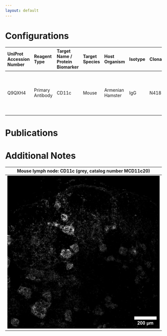 ```yaml
---
layout: default
---
```


# Configurations

| UniProt Accession Number   | Reagent Type     | Target Name / Protein Biomarker   | Target Species   | Host Organism    | Isotype   | Clonality   | Vendor                   | Catalog Number   | Conjugate   | RRID        | Availability   | Method        | Tissue Preservation               | Target Tissue   | Tissue State   | Detergent         | Antigen Retrieval Conditions   | Dye Inactivation Conditions   | Recommend   | Agree                                                        | Disagree   | Contributor                                                  | Notes   |
|:---------------------------|:-----------------|:----------------------------------|:-----------------|:-----------------|:----------|:------------|:-------------------------|:-----------------|:------------|:------------|:---------------|:--------------|:----------------------------------|:----------------|:---------------|:------------------|:-------------------------------|:------------------------------|:------------|:-------------------------------------------------------------|:-----------|:-------------------------------------------------------------|:--------|
| Q9QXH4                     | Primary Antibody | CD11c                             | Mouse            | Armenian Hamster | IgG       | N418        | Thermo Fisher Scientific | MCD11c20         | AF488       | AB_10373244 | Stock          | IBEX2D Manual | 1:4 Cytofix/Cytoperm Fixed Frozen | Lymph Node      | NA             | 0.3% Triton-X-100 | NA                             | 1 mg/ml LiBH4 15 minutes      | Yes         | [0000-0003-4379-8967](https://orcid.org/0000-0003-4379-8967); [0000-0002-1461-0999](https://orcid.org/0000-0002-1461-0999) | NA         | [0000-0003-4379-8967](https://orcid.org/0000-0003-4379-8967) |         |

# Publications



# Additional Notes

<a name="notes"></a>


| Mouse lymph node: CD11c (grey, catalog number MCD11c20) |
|:-------:|
| ![](CD11c_AF488_Grey_Mouse_LN.jpg) |
